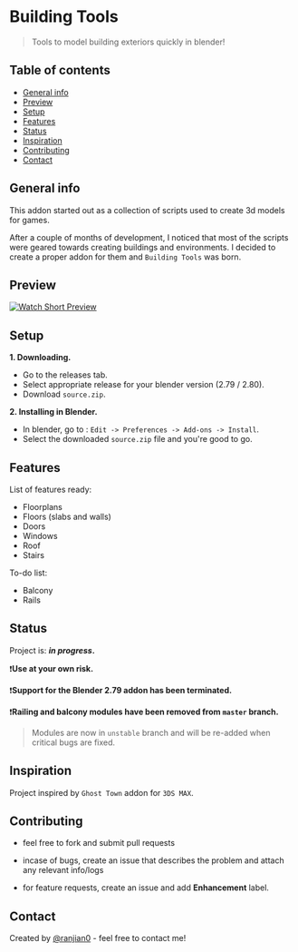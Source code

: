# Building Tools
> Tools to model building exteriors quickly in blender!

## Table of contents
* [General info](#general-info)
* [Preview](#preview)
* [Setup](#setup)
* [Features](#features)
* [Status](#status)
* [Inspiration](#inspiration)
* [Contributing](#contributing)
* [Contact](#contact)



## General info
This addon started out as a collection of scripts used to create 3d models for games.

After a couple of months of development, I noticed that most of the scripts were geared
towards creating buildings and environments. I decided to create a proper addon for them
and `Building Tools` was born.

## Preview
[![Watch Short Preview](http://img.youtube.com/vi/oMwa6priW3k/0.jpg)](http://www.youtube.com/watch?v=oMwa6priW3k)

## Setup
**1. Downloading.**
  * Go to the releases tab.
  * Select appropriate release for your blender version (2.79 / 2.80).
  * Download `source.zip`.

**2. Installing in Blender.**
  * In blender, go to : `Edit -> Preferences -> Add-ons -> Install`.
  * Select the downloaded `source.zip` file and you're good to go.

## Features
List of features ready:
* Floorplans
* Floors (slabs and walls)
* Doors
* Windows
* Roof
* Stairs

To-do list:
* Balcony
* Rails

## Status
Project is: **_in progress_.**

  :exclamation:**Use at your own risk.**

  :exclamation:**Support for the Blender 2.79 addon has been terminated.**

  :exclamation:**Railing and balcony modules have been removed from `master` branch.**
  > Modules are now in `unstable` branch and will be re-added when critical bugs are fixed.

## Inspiration
Project inspired by `Ghost Town` addon for `3DS MAX`.

## Contributing

  * feel free to fork and submit pull requests

  * incase of bugs, create an issue that describes the problem
    and attach any relevant info/logs

  * for feature requests, create an issue and add **Enhancement** label.

## Contact
Created by [@ranjian0](https://github.com/ranjian0) - feel free to contact me!
